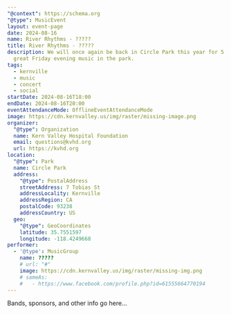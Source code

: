 ```yaml
---
"@context": https://schema.org
"@type": MusicEvent
layout: event-page
date: 2024-08-16
name: River Rhythms - ?????
title: River Rhythms - ?????
description: We will once again be back in Circle Park this year for 5 weeks of
  great Friday evening music in the park.
tags:
  - kernville
  - music
  - concert
  - social
startDate: 2024-08-16T18:00
endDate: 2024-08-16T20:00
eventAttendanceMode: OfflineEventAttendanceMode
image: https://cdn.kernvalley.us/img/raster/missing-image.png
organizer:
  "@type": Organization
  name: Kern Valley Hospital Foundation
  email: questions@kvhd.org
  url: https://kvhd.org
location:
  "@type": Park
  name: Circle Park
  address:
    "@type": PostalAddress
    streetAddress: 7 Tobias St
    addressLocality: Kernville
    addressRegion: CA
    postalCode: 93238
    addressCountry: US
  geo:
    "@type": GeoCoordinates
    latitude: 35.7551597
    longitude: -118.4249668
performer:
  - '@type': MusicGroup
    name: ?????
    # url: "#"
    image: https://cdn.kernvalley.us/img/raster/missing-img.png
    # sameAs:
    #   - https://www.facebook.com/profile.php?id=61555664770194
---
```

Bands, sponsors, and other info go here...
